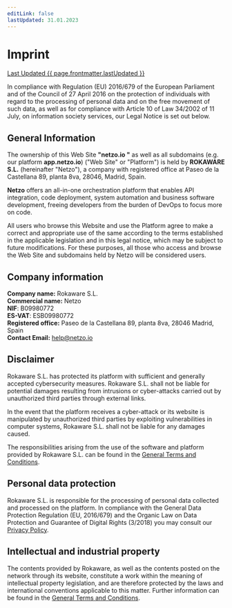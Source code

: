 ```yaml
---
editLink: false
lastUpdated: 31.01.2023
---
```

<script setup>
import { onMounted } from 'vue'
import { useData } from 'vitepress'

onMounted(async () => {
  if (window) await window.UC_UI.updateLanguage("es");
})
const { page } = useData()
</script>

# Imprint

<u>Last Updated {{ page.frontmatter.lastUpdated }}</u>

In compliance with Regulation (EU) 2016/679 of the European Parliament and of the Council of 27 April 2016 on the protection of individuals with regard to the processing of personal data and on the free movement of such data, as well as for compliance with Article 10 of Law 34/2002 of 11 July, on information society services, our Legal Notice is set out below.

## General Information

The ownership of this Web Site **"netzo.io "** as well as all subdomains (e.g. our platform **app.netzo.io**) ("Web Site" or "Platform") is held by **ROKAWARE S.L.** (hereinafter "Netzo"), a company with registered office at Paseo de la Castellana 89, planta 8va, 28046, Madrid, Spain.

**Netzo** offers an all-in-one orchestration platform that enables API integration, code deployment, system automation and business software development, freeing developers from the burden of DevOps to focus more on code.

All users who browse this Website and use the Platform agree to make a correct and appropriate use of the same according to the terms established in the applicable legislation and in this legal notice, which may be subject to future modifications. For these purposes, all those who access and browse the Web Site and subdomains held by Netzo will be considered users.

## Company information

**Company name:** Rokaware S.L.<br>
**Commercial name:** Netzo<br>
**NIF**: B09980772<br>
**ES-VAT**: ESB09980772<br>
**Registered office:** Paseo de la Castellana 89, planta 8va, 28046 Madrid, Spain<br>
**Contact Email:** [help@netzo.io](mailto:help@netzo.io/)<br>

## Disclaimer

Rokaware S.L. has protected its platform with sufficient and generally accepted cybersecurity measures. Rokaware S.L. shall not be liable for potential damages resulting from intrusions or cyber-attacks carried out by unauthorized third parties through external links.

In the event that the platform receives a cyber-attack or its website is manipulated by unauthorized third parties by exploiting vulnerabilities in computer systems, Rokaware S.L. shall not be liable for any damages caused.

The responsibilities arising from the use of the software and platform provided by Rokaware S.L. can be found in the [General Terms and Conditions](/legal/main-services-agreement).

## Personal data protection

Rokaware S.L. is responsible for the processing of personal data collected and processed on the platform. In compliance with the General Data Protection Regulation (EU, 2016/679) and the Organic Law on Data Protection and Guarantee of Digital Rights (3/2018) you may consult our [Privacy Policy](/legal/privacy-policy).

## Intellectual and industrial property

The contents provided by Rokaware, as well as the contents posted on the network through its website, constitute a work within the meaning of intellectual property legislation, and are therefore protected by the laws and international conventions applicable to this matter. Further information can be found in the [General Terms and Conditions](/legal/main-services-agreement).
